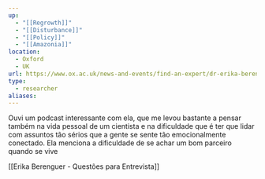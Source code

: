 ```yaml
---
up:
  - "[[Regrowth]]"
  - "[[Disturbance]]"
  - "[[Policy]]"
  - "[[Amazonia]]"
location:
  - Oxford
  - UK
url: https://www.ox.ac.uk/news-and-events/find-an-expert/dr-erika-berenguer
type:
  - researcher
aliases:
---
```


Ouvi um podcast interessante com ela, que me levou bastante a pensar também na vida pessoal de um cientista e na dificuldade que é ter que lidar com assuntos tão sérios que a gente se sente tão emocionalmente conectado. Ela menciona a dificuldade de se achar um bom parceiro quando se vive 


[[Erika Berenguer - Questões para Entrevista]]

